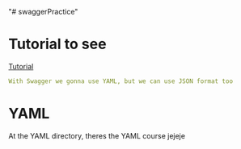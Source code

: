 "# swaggerPractice" 

# Tutorial to see
[Tutorial](https://www.youtube.com/watch?v=n8EV0fSQ4EE&ab_channel=ProGuruGyan)

```yaml
With Swagger we gonna use YAML, but we can use JSON format too
```

# YAML
At the YAML directory, theres the YAML course jejeje